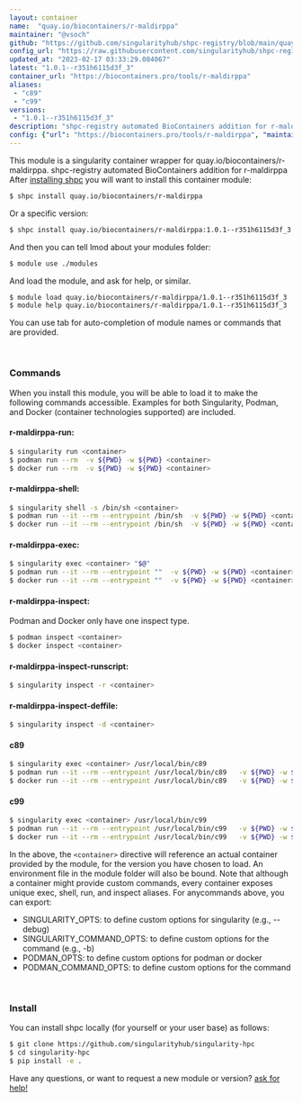 ```yaml
---
layout: container
name:  "quay.io/biocontainers/r-maldirppa"
maintainer: "@vsoch"
github: "https://github.com/singularityhub/shpc-registry/blob/main/quay.io/biocontainers/r-maldirppa/container.yaml"
config_url: "https://raw.githubusercontent.com/singularityhub/shpc-registry/main/quay.io/biocontainers/r-maldirppa/container.yaml"
updated_at: "2023-02-17 03:33:29.084067"
latest: "1.0.1--r351h6115d3f_3"
container_url: "https://biocontainers.pro/tools/r-maldirppa"
aliases:
 - "c89"
 - "c99"
versions:
 - "1.0.1--r351h6115d3f_3"
description: "shpc-registry automated BioContainers addition for r-maldirppa"
config: {"url": "https://biocontainers.pro/tools/r-maldirppa", "maintainer": "@vsoch", "description": "shpc-registry automated BioContainers addition for r-maldirppa", "latest": {"1.0.1--r351h6115d3f_3": "sha256:8ef13ec53d940f574cb488a3074c4dce083bb51e7350db02697d42172f0d9226"}, "tags": {"1.0.1--r351h6115d3f_3": "sha256:8ef13ec53d940f574cb488a3074c4dce083bb51e7350db02697d42172f0d9226"}, "docker": "quay.io/biocontainers/r-maldirppa", "aliases": {"c89": "/usr/local/bin/c89", "c99": "/usr/local/bin/c99"}}
---
```


This module is a singularity container wrapper for quay.io/biocontainers/r-maldirppa.
shpc-registry automated BioContainers addition for r-maldirppa
After [installing shpc](#install) you will want to install this container module:


```bash
$ shpc install quay.io/biocontainers/r-maldirppa
```

Or a specific version:

```bash
$ shpc install quay.io/biocontainers/r-maldirppa:1.0.1--r351h6115d3f_3
```

And then you can tell lmod about your modules folder:

```bash
$ module use ./modules
```

And load the module, and ask for help, or similar.

```bash
$ module load quay.io/biocontainers/r-maldirppa/1.0.1--r351h6115d3f_3
$ module help quay.io/biocontainers/r-maldirppa/1.0.1--r351h6115d3f_3
```

You can use tab for auto-completion of module names or commands that are provided.

<br>

### Commands

When you install this module, you will be able to load it to make the following commands accessible.
Examples for both Singularity, Podman, and Docker (container technologies supported) are included.

#### r-maldirppa-run:

```bash
$ singularity run <container>
$ podman run --rm  -v ${PWD} -w ${PWD} <container>
$ docker run --rm  -v ${PWD} -w ${PWD} <container>
```

#### r-maldirppa-shell:

```bash
$ singularity shell -s /bin/sh <container>
$ podman run --it --rm --entrypoint /bin/sh  -v ${PWD} -w ${PWD} <container>
$ docker run --it --rm --entrypoint /bin/sh  -v ${PWD} -w ${PWD} <container>
```

#### r-maldirppa-exec:

```bash
$ singularity exec <container> "$@"
$ podman run --it --rm --entrypoint ""  -v ${PWD} -w ${PWD} <container> "$@"
$ docker run --it --rm --entrypoint ""  -v ${PWD} -w ${PWD} <container> "$@"
```

#### r-maldirppa-inspect:

Podman and Docker only have one inspect type.

```bash
$ podman inspect <container>
$ docker inspect <container>
```

#### r-maldirppa-inspect-runscript:

```bash
$ singularity inspect -r <container>
```

#### r-maldirppa-inspect-deffile:

```bash
$ singularity inspect -d <container>
```


#### c89

```bash
$ singularity exec <container> /usr/local/bin/c89
$ podman run --it --rm --entrypoint /usr/local/bin/c89   -v ${PWD} -w ${PWD} <container> -c " $@"
$ docker run --it --rm --entrypoint /usr/local/bin/c89   -v ${PWD} -w ${PWD} <container> -c " $@"
```


#### c99

```bash
$ singularity exec <container> /usr/local/bin/c99
$ podman run --it --rm --entrypoint /usr/local/bin/c99   -v ${PWD} -w ${PWD} <container> -c " $@"
$ docker run --it --rm --entrypoint /usr/local/bin/c99   -v ${PWD} -w ${PWD} <container> -c " $@"
```



In the above, the `<container>` directive will reference an actual container provided
by the module, for the version you have chosen to load. An environment file in the
module folder will also be bound. Note that although a container
might provide custom commands, every container exposes unique exec, shell, run, and
inspect aliases. For anycommands above, you can export:

 - SINGULARITY_OPTS: to define custom options for singularity (e.g., --debug)
 - SINGULARITY_COMMAND_OPTS: to define custom options for the command (e.g., -b)
 - PODMAN_OPTS: to define custom options for podman or docker
 - PODMAN_COMMAND_OPTS: to define custom options for the command

<br>

### Install

You can install shpc locally (for yourself or your user base) as follows:

```bash
$ git clone https://github.com/singularityhub/singularity-hpc
$ cd singularity-hpc
$ pip install -e .
```

Have any questions, or want to request a new module or version? [ask for help!](https://github.com/singularityhub/singularity-hpc/issues)